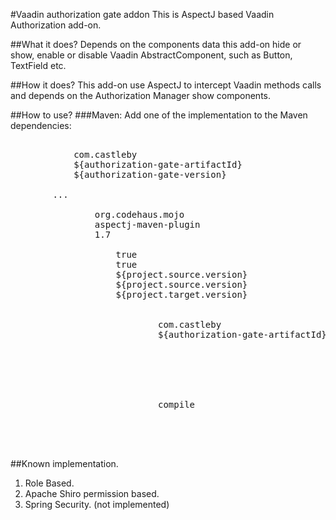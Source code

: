 #Vaadin authorization gate addon
This is AspectJ based Vaadin Authorization add-on.

##What it does?
Depends on the components data this add-on hide or show, enable or disable Vaadin AbstractComponent, such as Button, TextField etc.

##How it does?
This add-on use AspectJ to intercept Vaadin methods calls and depends on the Authorization Manager show components.

##How to use?
###Maven:
Add one of the implementation to the Maven dependencies:
<pre>
		<dependency>
			<groupId>com.castleby</groupId>
			<artifactId>${authorization-gate-artifactId}</artifactId>
			<version>${authorization-gate-version}</version>
		</dependency>
		...
		<plugin>
				<groupId>org.codehaus.mojo</groupId>
				<artifactId>aspectj-maven-plugin</artifactId>
				<version>1.7</version>
				<configuration>
					<showWeaveInfo>true</showWeaveInfo>
					<forceAjcCompile>true</forceAjcCompile>
					<complianceLevel>${project.source.version}</complianceLevel>
					<source>${project.source.version}</source>
					<target>${project.target.version}</target>
					<aspectLibraries>
						<aspectLibrary>
							<groupId>com.castleby</groupId>
							<artifactId>${authorization-gate-artifactId}</artifactId>
						</aspectLibrary>
					</aspectLibraries>
				</configuration>
				<executions>
					<execution>
						<goals>
							<goal>compile</goal>
						</goals>
					</execution>
				</executions>
			</plugin>
</pre>		
##Known implementation.
1. Role Based.
2. Apache Shiro permission based.
3. Spring Security. (not implemented)